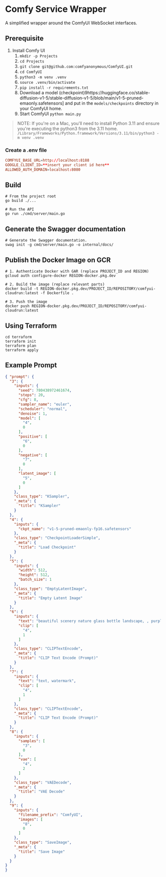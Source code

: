 # Comfy Service Wrapper

A simplified wrapper around the ComfyUI WebSocket interfaces.

## Prerequisite  

1. Install Comfy UI
    1. `mkdir -p Projects`
    2. `cd Projects`
    3. `git clone git@github.com:comfyanonymous/ComfyUI.git`
    4. `cd ComfyUI`
    5. `python3 -m venv .venv`
    6. `source .venv/bin/activate`
    7. `pip install -r requirements.txt`
    8. Download a model (checkpoint)9https://huggingface.co/stable-diffusion-v1-5/stable-diffusion-v1-5/blob/main/v1-5-pruned-emaonly.safetensors] and put in the `models/checkpoints` directory in your ComfyUI home. 
    9. Start ComfyUI `python main.py`

> NOTE: If you're on a Mac, you'll need to install Python 3.11 and ensure you're executing the python3 from the 3.11 home.
> `/Library/Frameworks/Python.framework/Versions/3.11/bin/python3 -m venv .venv`

### Create a .env file

```conf
COMFYUI_BASE_URL=http://localhost:8188
GOOGLE_CLIENT_ID=**insert your client id here**
ALLOWED_AUTH_DOMAIN=localhost:8080
```

## Build

```shell
# From the project root
go build ./...

# Run the API
go run ./cmd/server/main.go
```

## Generate the Swagger documentation
```shell
# Generate the Swagger documentation.
swag init -g cmd/server/main.go -o internal/docs/

```

## Publish the Docker Image on GCR

```shell
# 1. Authenticate Docker with GAR (replace PROJECT_ID and REGION)
gcloud auth configure-docker REGION-docker.pkg.dev

# 2. Build the image (replace relevant parts)
docker build -t REGION-docker.pkg.dev/PROJECT_ID/REPOSITORY/comfyui-cloudrun:latest -f Dockerfile .

# 3. Push the image
docker push REGION-docker.pkg.dev/PROJECT_ID/REPOSITORY/comfyui-cloudrun:latest
```

## Using Terraform

```shell
cd terraform
terraform init
terraform plan
terraform apply
```

## Example Prompt

```json
{ "prompt": {
  "3": {
    "inputs": {
      "seed": 780438972461674,
      "steps": 20,
      "cfg": 8,
      "sampler_name": "euler",
      "scheduler": "normal",
      "denoise": 1,
      "model": [
        "4",
        0
      ],
      "positive": [
        "6",
        0
      ],
      "negative": [
        "7",
        0
      ],
      "latent_image": [
        "5",
        0
      ]
    },
    "class_type": "KSampler",
    "_meta": {
      "title": "KSampler"
    }
  },
  "4": {
    "inputs": {
      "ckpt_name": "v1-5-pruned-emaonly-fp16.safetensors"
    },
    "class_type": "CheckpointLoaderSimple",
    "_meta": {
      "title": "Load Checkpoint"
    }
  },
  "5": {
    "inputs": {
      "width": 512,
      "height": 512,
      "batch_size": 1
    },
    "class_type": "EmptyLatentImage",
    "_meta": {
      "title": "Empty Latent Image"
    }
  },
  "6": {
    "inputs": {
      "text": "beautiful scenery nature glass bottle landscape, , purple galaxy bottle,",
      "clip": [
        "4",
        1
      ]
    },
    "class_type": "CLIPTextEncode",
    "_meta": {
      "title": "CLIP Text Encode (Prompt)"
    }
  },
  "7": {
    "inputs": {
      "text": "text, watermark",
      "clip": [
        "4",
        1
      ]
    },
    "class_type": "CLIPTextEncode",
    "_meta": {
      "title": "CLIP Text Encode (Prompt)"
    }
  },
  "8": {
    "inputs": {
      "samples": [
        "3",
        0
      ],
      "vae": [
        "4",
        2
      ]
    },
    "class_type": "VAEDecode",
    "_meta": {
      "title": "VAE Decode"
    }
  },
  "9": {
    "inputs": {
      "filename_prefix": "ComfyUI",
      "images": [
        "8",
        0
      ]
    },
    "class_type": "SaveImage",
    "_meta": {
      "title": "Save Image"
    }
  }
}
}
```